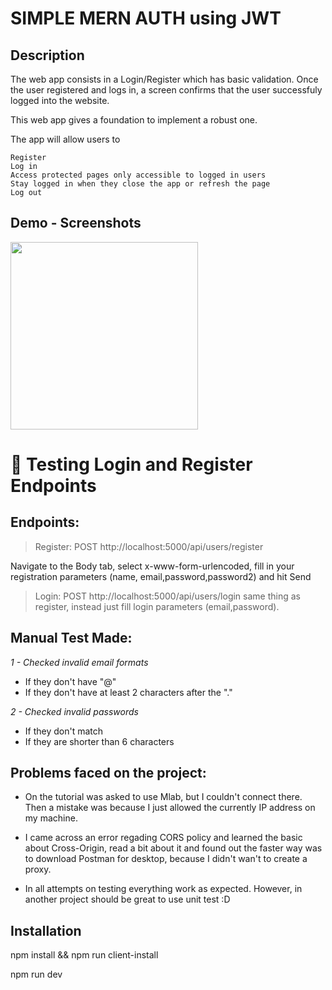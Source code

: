 # SIMPLE MERN AUTH using JWT

## Description

 The web app consists in a Login/Register which has basic validation.
 Once the user registered and logs in, a screen confirms that the user
 successfuly logged into the website.

 This web app gives a foundation to implement a robust one.

 The app will allow users to 

    Register
    Log in
    Access protected pages only accessible to logged in users
    Stay logged in when they close the app or refresh the page
    Log out

## Demo - Screenshots

<img src="https://media.giphy.com/media/n6EzPgdhL0MWiwhWeH/giphy.gif" width="300">

#  :beginner: Testing Login and Register Endpoints

## Endpoints:

> Register: POST http://localhost:5000/api/users/register 

Navigate to the Body tab, select x-www-form-urlencoded, fill in your registration parameters (name, email,password,password2) and hit Send

> Login: POST http://localhost:5000/api/users/login same thing as register, instead just fill login parameters (email,password).

## Manual Test Made:

*1 - Checked invalid email formats*

  * If they don't have "@"
  * If they don't have at least 2 characters after the "."

*2 - Checked invalid passwords*

  * If they don't match
  * If they are shorter than 6 characters

## Problems faced on the project:

- On the tutorial was asked to use Mlab, but I couldn't connect there. Then a mistake was because I just allowed the currently IP address on my machine. 

- I came across an error regading CORS policy and learned the basic about Cross-Origin, read a bit about it and found out the faster way was to download Postman for desktop, because I didn't wan't to create a proxy.

- In all attempts on testing everything work as expected. However, in another project should be great to use unit test :D

## Installation

npm install && npm run client-install 

npm run dev 
 
